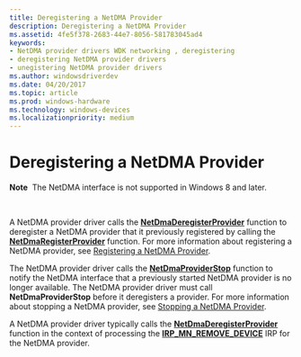 ```yaml
---
title: Deregistering a NetDMA Provider
description: Deregistering a NetDMA Provider
ms.assetid: 4fe5f378-2683-44e7-8056-581783045ad4
keywords:
- NetDMA provider drivers WDK networking , deregistering
- deregistering NetDMA provider drivers
- unegistering NetDMA provider drivers
ms.author: windowsdriverdev
ms.date: 04/20/2017
ms.topic: article
ms.prod: windows-hardware
ms.technology: windows-devices
ms.localizationpriority: medium
---
```


# Deregistering a NetDMA Provider


**Note**  The NetDMA interface is not supported in Windows 8 and later.

 




A NetDMA provider driver calls the [**NetDmaDeregisterProvider**](https://msdn.microsoft.com/library/windows/hardware/ff568328) function to deregister a NetDMA provider that it previously registered by calling the [**NetDmaRegisterProvider**](https://msdn.microsoft.com/library/windows/hardware/ff568336) function. For more information about registering a NetDMA provider, see [Registering a NetDMA Provider](registering-a-netdma-provider.md).

The NetDMA provider driver calls the [**NetDmaProviderStop**](https://msdn.microsoft.com/library/windows/hardware/ff568335) function to notify the NetDMA interface that a previously started NetDMA provider is no longer available. The NetDMA provider driver must call **NetDmaProviderStop** before it deregisters a provider. For more information about stopping a NetDMA provider, see [Stopping a NetDMA Provider](stopping-a-netdma-provider.md).

A NetDMA provider driver typically calls the [**NetDmaDeregisterProvider**](https://msdn.microsoft.com/library/windows/hardware/ff568328) function in the context of processing the [**IRP\_MN\_REMOVE\_DEVICE**](https://msdn.microsoft.com/library/windows/hardware/ff551738) IRP for the NetDMA provider.

 

 





